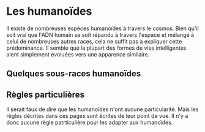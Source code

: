 # Les humanoïdes
Il existe de nombreuses espèces humanoïdes à travers le cosmos. Bien qu'il soit vrai que l'ADN humain se soit répandu à travers l'espace et mélangé à celui de nombreuses autres races, cela ne suffit pas à expliquer cette prédominance. Il semble que la plupart des formes de vies intelligentes aient simplement évoluées vers une apparence similaire.

## Quelques sous-races humanoïdes

## Règles particulières
Il serait faux de dire que les humanoïdes n'ont aucune particularité. Mais les règles décrites dans ces pages sont écrites de leur point de vue. Il n'y a donc aucune règle patrticulière pour les adapter aux humanoïdes.
